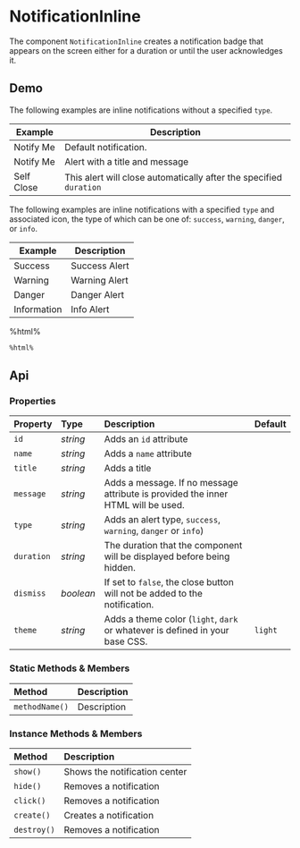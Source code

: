 # NotificationInline
The component `NotificationInline` creates a notification badge that appears on the screen either for a duration or until the user acknowledges it.

## Demo

The following examples are inline notifications without a specified `type`.

<table class="example">
  <thead>
    <tr>
      <th>Example</th>
      <th>Description</th>
    </tr>
  </thead>
  <tbody>
    <tr>
      <td>
        <input-button
          id="notification-inline-button-1"
          value="notify">
          Notify Me
        </input-button>
      </td>
      <td>Default notification.</td>
    </tr>
    <tr>
      <td>
        <input-button
          id="notification-inline-button-6"
          value="notify">
          Notify Me
        </input-button>
      </td>
      <td>Alert with a title and message</td>
    </tr>
    <tr>
      <td>
        <input-button
          id="notification-inline-button-7"
          value="self-close">
          Self Close
        </input-button>
      </td>
      <td>This alert will close automatically after the specified <code>duration</code></td>
    </tr>
  </tbody>
</table>

<notification-inline id="notification-inline-example-1">
</notification-inline>

<notification-inline id="notification-inline-example-6">
</notification-inline>

<notification-inline id="notification-inline-example-7">
</notification-inline>

The following examples are inline notifications with a specified `type` and associated icon, the type of which can be one of: `success`, `warning`, `danger`, or `info`.

<table class="example">
  <thead>
    <tr>
      <th>Example</th>
      <th>Description</th>
    </tr>
  </thead>
  <tbody>
    <tr>
      <td>
        <input-button
          id="notification-inline-button-2"
          value="success">
          Success
        </input-button>
      </td>
      <td>Success Alert</td>
    </tr>
    <tr>
      <td>
        <input-button
          id="notification-inline-button-3"
          value="warning">
          Warning
        </input-button>
      </td>
      <td>Warning Alert</td>
    </tr>
    <tr>
      <td>
        <input-button
          id="notification-inline-button-4"
          value="danger">
          Danger
        </input-button>
      </td>
      <td>Danger Alert</td>
    </tr>
    <tr>
      <td>
        <input-button
          id="notification-inline-button-5"
          value="information">
          Information
        </input-button>
      </td>
      <td>Info Alert</td>
    </tr>
  </tbody>
</table>

%html%

```html
%html%
```

## Api

### Properties

| Property | Type | Description | Default |
| :--- | :--- | :--- | :--- |
| `id` | *string* | Adds an `id` attribute |  |
| `name` | *string* | Adds a `name` attribute |  |
| `title` | *string* | Adds a title |  |
| `message` | *string* | Adds a message. If no message attribute is provided the inner HTML will be used. |  |
| `type` | *string* | Adds an alert type, `success`, `warning`, `danger` or `info`) |  |
| `duration` | *string* | The duration that the component will be displayed before being hidden. |  |
| `dismiss` | *boolean* | If set to `false`, the close button will not be added to the notification. |  |
| `theme` | *string* | Adds a theme color (`light`, `dark` or whatever is defined in your base CSS. | `light` |

### Static Methods & Members

| Method | Description |
| :--- | :--- |
| `methodName()` | Description |

### Instance Methods & Members

| Method | Description |
| :--- | :--- |
| `show()` | Shows the notification center |
| `hide()` | Removes a notification |
| `click()` | Removes a notification |
| `create()` | Creates a notification |
| `destroy()` | Removes a notification |
